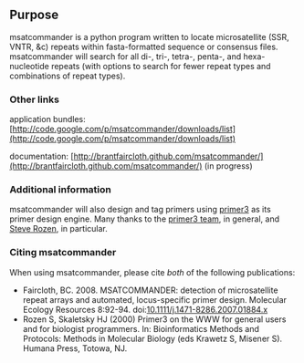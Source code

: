 ## Purpose ##

msatcommander is a python program written to locate microsatellite (SSR, VNTR, &c) repeats within fasta-formatted sequence or consensus files. msatcommander will search for all di-, tri-, tetra-, penta-, and hexa-nucleotide repeats (with options to search for fewer repeat types and combinations of repeat types).

### Other links ###

application bundles: [http://code.google.com/p/msatcommander/downloads/list](http://code.google.com/p/msatcommander/downloads/list)

documentation: [http://brantfaircloth.github.com/msatcommander/](http://brantfaircloth.github.com/msatcommander/) (in progress)

### Additional information ###

msatcommander will also design and tag primers using [primer3](http://primer3.sourceforge.com) as its primer design engine. Many thanks to the [primer3 team](https://sourceforge.net/project/memberlist.php?group_id=112461), in general, and [Steve Rozen](http://jura.wi.mit.edu/rozen/), in particular.

### Citing msatcommander ###

When using msatcommander, please cite _both_ of the following publications:

* Faircloth, BC. 2008. MSATCOMMANDER: detection of microsatellite repeat arrays and automated, locus-specific primer design. Molecular Ecology Resources 8:92-94. doi:[10.1111/j.1471-8286.2007.01884.x](http://dx.doi.org/10.1111/j.1471-8286.2007.01884.x)
* Rozen S, Skaletsky HJ (2000) Primer3 on the WWW for general users and for biologist programmers. In: Bioinformatics Methods and Protocols: Methods in Molecular Biology (eds Krawetz S, Misener S). Humana Press, Totowa, NJ.